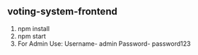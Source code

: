 ## voting-system-frontend

1. npm install
2. npm start
3. For Admin Use: Username- admin Password- password123
